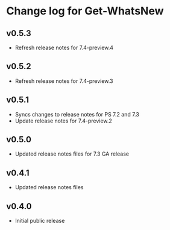 # Change log for Get-WhatsNew

## v0.5.3

- Refresh release notes for 7.4-preview.4

## v0.5.2

- Refresh release notes for 7.4-preview.3

## v0.5.1

- Syncs changes to release notes for PS 7.2 and 7.3
- Update release notes for 7.4-preview.2

## v0.5.0

- Updated release notes files for 7.3 GA release

## v0.4.1

- Updated release notes files

## v0.4.0

- Initial public release
